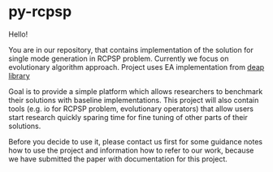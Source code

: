 py-rcpsp
========
Hello!

You are in our repository, that contains implementation of the solution for single mode generation in RCPSP problem. 
Currently we focus on evolutionary algorithm approach. Project uses EA implementation 
from [deap library](https://code.google.com/p/deap/)

Goal is to provide a simple platform which allows researchers to benchmark their solutions with baseline implementations.
This project will also contain tools (e.g. io for RCPSP problem, evolutionary operators) that allow 
users start research quickly sparing time for fine tuning of other parts of their solutions.

Before you decide to use it, please contact us first for some guidance notes how to use the project and information how to refer to our work, because 
we have submitted the paper with documentation for this project.


 
  
